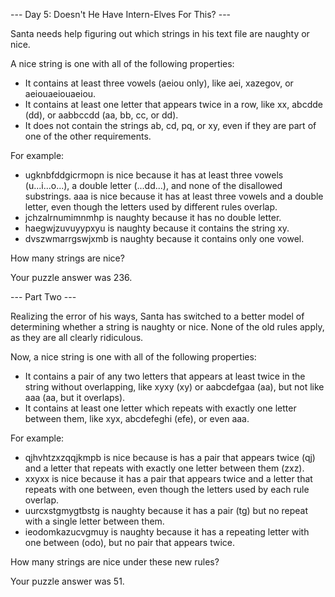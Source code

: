 --- Day 5: Doesn't He Have Intern-Elves For This? ---

Santa needs help figuring out which strings in his text file are naughty or nice.

A nice string is one with all of the following properties:

- It contains at least three vowels (aeiou only), like aei, xazegov, or aeiouaeiouaeiou.
- It contains at least one letter that appears twice in a row, like xx, abcdde (dd), or aabbccdd (aa, bb, cc, or dd).
- It does not contain the strings ab, cd, pq, or xy, even if they are part of one of the other requirements.

For example:

- ugknbfddgicrmopn is nice because it has at least three vowels (u...i...o...), a double letter (...dd...), and none of the disallowed substrings.
aaa is nice because it has at least three vowels and a double letter, even though the letters used by different rules overlap.
- jchzalrnumimnmhp is naughty because it has no double letter.
- haegwjzuvuyypxyu is naughty because it contains the string xy.
- dvszwmarrgswjxmb is naughty because it contains only one vowel.

How many strings are nice?

Your puzzle answer was 236.

--- Part Two ---

Realizing the error of his ways, Santa has switched to a better model of determining whether a string is naughty or nice. None of the old rules apply, as they are all clearly ridiculous.

Now, a nice string is one with all of the following properties:

- It contains a pair of any two letters that appears at least twice in the string without overlapping, like xyxy (xy) or aabcdefgaa (aa), but not like aaa (aa, but it overlaps).
- It contains at least one letter which repeats with exactly one letter between them, like xyx, abcdefeghi (efe), or even aaa.

For example:

- qjhvhtzxzqqjkmpb is nice because is has a pair that appears twice (qj) and a letter that repeats with exactly one letter between them (zxz).
- xxyxx is nice because it has a pair that appears twice and a letter that repeats with one between, even though the letters used by each rule overlap.
- uurcxstgmygtbstg is naughty because it has a pair (tg) but no repeat with a single letter between them.
- ieodomkazucvgmuy is naughty because it has a repeating letter with one between (odo), but no pair that appears twice.

How many strings are nice under these new rules?

Your puzzle answer was 51.
